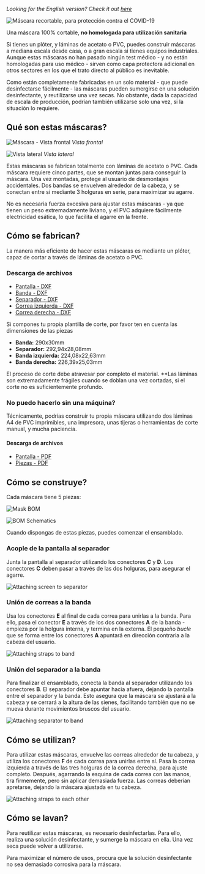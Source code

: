_Looking for the English version? Check it out [here](/README-en.md)_

![Máscara recortable, para protección contra el COVID-19](/static/banner-es.png)

Una máscara 100% cortable, **no homologada para utilización sanitaria**

Si tienes un plóter, y láminas de acetato o PVC, puedes construir máscaras a mediana escala desde casa, o a gran escala si tienes equipos industriales. Aunque estas máscaras no han pasado ningún test médico - y no están homologadas para uso médico - sirven como capa protectora adicional en otros sectores en los que el trato directo al público es inevitable.

Como están completamente fabricadas en un solo material - que puede desinfectarse fácilmente - las máscaras pueden sumergirse en una solución desinfectante, y reutilizarse una vez secas. No obstante, dada la capacidad de escala de producción, podrían también utilizarse solo una vez, si la situación lo requiere.

## Qué son estas máscaras?

![Máscara - Vista frontal](/static/assembled-front.png)
_Vista frontal_

![Vista lateral](/static/assembled-side.png)
_Vista lateral_

Estas máscaras se fabrican totalmente con láminas de acetato o PVC. Cada máscara requiere cinco partes, que se montan juntas para conseguir la máscara. Una vez montadas, protege al usuario de desmontajes accidentales. Dos bandas se envuelven alrededor de la cabeza, y se conectan entre si mediante 3 holguras en serie, para maximizar su agarre. 

No es necesaria fuerza excesiva para ajustar estas máscaras - ya que tienen un peso extremadamente liviano, y el PVC adquiere fácilmente electricidad esática, lo que facilita el agarre en la frente.

## Cómo se fabrican?

La manera más eficiente de hacer estas máscaras es mediante un plóter, capaz de cortar a través de láminas de acetato o PVC. 

### Descarga de archivos

* [Pantalla - DXF](/files/dxf/screen.pdf)
* [Banda - DXF](/files/dxf/band.pdf)
* [Separador - DXF](/files/dxf/separator.pdf)
* [Correa izquierda - DXF](/files/dxf/strap-left.pdf)
* [Correa derecha - DXF](/files/dxf/strap-right.pdf)

Si compones tu propia plantilla de corte, por favor ten en cuenta las dimensiones de las piezas

* **Banda:** 290x30mm
* **Separador:** 292,94x28,08mm
* **Banda izquierda:** 224,08x22,63mm
* **Banda derecha:** 226,39x25,03mm

El proceso de corte debe atravesar por completo el material. **Las láminas son extremadamente frágiles cuando se doblan una vez cortadas, si el corte no es suficientemente profundo.

### No puedo hacerlo sin una máquina?

Técnicamente, podrías construir tu propia máscara utilizando dos láminas A4 de PVC imprimibles, una impresora, unas tijeras o herramientas de corte manual, y mucha paciencia. 

#### Descarga de archivos

* [Pantalla - PDF](/files/protective-screen.pdf)
* [Piezas - PDF](/files/straps.pdf)

## Cómo se construye?

Cada máscara tiene 5 piezas:

![Mask BOM](/static/mask-bom.png)

![BOM Schematics](/static/bom-schematic.png)

Cuando dispongas de estas piezas, puedes comenzar el ensamblado.

### Acople de la pantalla al separador

Junta la pantalla al separador utilizando los conectores **C** y **D**. Los conectores **C** deben pasar a través de las dos holguras, para asegurar el agarre.

![Attaching screen to separator](/static/screen-separator.png)

### Unión de correas a la banda

Usa los conectores **E** al final de cada correa para unirlas a la banda. Para ello, pasa el conector **E** a través de los dos conectores **A** de la banda - empieza por la holgura interna, y termina en la externa. El pequeño _bucle_ que se forma entre los conectores **A** apuntará en dirección contraria a la cabeza del usuario.

![Attaching straps to band](/static/band-straps.png)

### Unión del separador a la banda

Para finalizar el ensamblado, conecta la banda al separador utilizando los conectores **B**. El separador debe apuntar hacia afuera, dejando la pantalla entre el separador y la banda. Esto asegura que la máscara se ajustará a la cabeza y se cerrará a la altura de las sienes, facilitando también que no se mueva durante movimientos bruscos del usuario.

![Attaching separator to band](/static/band-separator.png)

## Cómo se utilizan?

Para utilizar estas máscaras, envuelve las correas alrededor de tu cabeza, y utiliza los conectores **F** de cada correa para unirlas entre sí. Pasa la correa izquierda a través de las tres holguras de la correa derecha, para ajuste completo. Después, agarrando la esquina de cada correa con las manos, tira firmemente, pero sin aplicar demasiada fuerza. Las correas deberían apretarse, dejando la máscara ajustada en tu cabeza.

![Attaching straps to each other](/static/assembled-straps.png)

## Cómo se lavan?

Para reutilizar estas máscaras, es necesario desinfectarlas. Para ello, realiza una solución desinfectante, y sumerge la máscara en ella. Una vez seca puede volver a utilizarse.

Para maximizar el número de usos, procura que la solución desinfectante no sea demasiado corrosiva para la máscara.